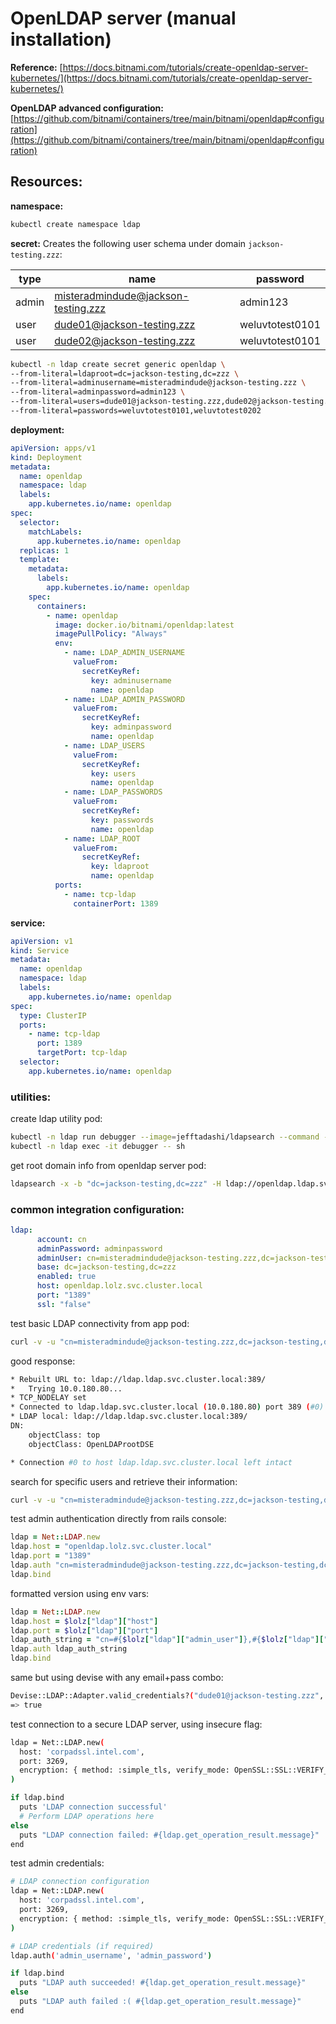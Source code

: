 # OpenLDAP server (manual installation)

**Reference:**
[https://docs.bitnami.com/tutorials/create-openldap-server-kubernetes/](https://docs.bitnami.com/tutorials/create-openldap-server-kubernetes/)

**OpenLDAP advanced configuration:**
[https://github.com/bitnami/containers/tree/main/bitnami/openldap#configuration](https://github.com/bitnami/containers/tree/main/bitnami/openldap#configuration)

## Resources:
**namespace:**
```bash
kubectl create namespace ldap
```

**secret:**
Creates the following user schema under domain `jackson-testing.zzz`:

| type | name | password |
|--|--|--|
| admin | misteradmindude@jackson-testing.zzz | admin123 |
| user | dude01@jackson-testing.zzz | weluvtotest0101 |
| user | dude02@jackson-testing.zzz | weluvtotest0101 |

```bash
kubectl -n ldap create secret generic openldap \
--from-literal=ldaproot=dc=jackson-testing,dc=zzz \
--from-literal=adminusername=misteradmindude@jackson-testing.zzz \
--from-literal=adminpassword=admin123 \
--from-literal=users=dude01@jackson-testing.zzz,dude02@jackson-testing.zzz \
--from-literal=passwords=weluvtotest0101,weluvtotest0202
```

**deployment:**
```yaml
apiVersion: apps/v1
kind: Deployment
metadata:
  name: openldap
  namespace: ldap
  labels:
    app.kubernetes.io/name: openldap
spec:
  selector:
    matchLabels:
      app.kubernetes.io/name: openldap
  replicas: 1
  template:
    metadata:
      labels:
        app.kubernetes.io/name: openldap
    spec:
      containers:
        - name: openldap
          image: docker.io/bitnami/openldap:latest
          imagePullPolicy: "Always"
          env:
            - name: LDAP_ADMIN_USERNAME
              valueFrom:
                secretKeyRef:
                  key: adminusername
                  name: openldap
            - name: LDAP_ADMIN_PASSWORD
              valueFrom:
                secretKeyRef:
                  key: adminpassword
                  name: openldap
            - name: LDAP_USERS
              valueFrom:
                secretKeyRef:
                  key: users
                  name: openldap
            - name: LDAP_PASSWORDS
              valueFrom:
                secretKeyRef:
                  key: passwords
                  name: openldap
            - name: LDAP_ROOT
              valueFrom:
                secretKeyRef:
                  key: ldaproot
                  name: openldap
          ports:
            - name: tcp-ldap
              containerPort: 1389
```

**service:**
```yaml
apiVersion: v1
kind: Service
metadata:
  name: openldap
  namespace: ldap
  labels:
    app.kubernetes.io/name: openldap
spec:
  type: ClusterIP
  ports:
    - name: tcp-ldap
      port: 1389
      targetPort: tcp-ldap
  selector:
    app.kubernetes.io/name: openldap
```

### utilities:

create ldap utility pod:
```bash
kubectl -n ldap run debugger --image=jefftadashi/ldapsearch --command -- sleep infinity
kubectl -n ldap exec -it debugger -- sh
```

get root domain info from openldap server pod:
```bash
ldapsearch -x -b "dc=jackson-testing,dc=zzz" -H ldap://openldap.ldap.svc.cluster.local:1389
```

### common integration configuration:

```yaml
ldap:
      account: cn
      adminPassword: adminpassword
      adminUser: cn=misteradmindude@jackson-testing.zzz,dc=jackson-testing,dc=zzz
      base: dc=jackson-testing,dc=zzz
      enabled: true
      host: openldap.lolz.svc.cluster.local
      port: "1389"
      ssl: "false"
```

test basic LDAP connectivity from app pod:

```bash
curl -v -u "cn=misteradmindude@jackson-testing.zzz,dc=jackson-testing,dc=zzz":"adminpassword" "ldap://openldap.lolz.svc.cluster.local:1389"
```

good response:

```bash
* Rebuilt URL to: ldap://ldap.ldap.svc.cluster.local:389/
*   Trying 10.0.180.80...
* TCP_NODELAY set
* Connected to ldap.ldap.svc.cluster.local (10.0.180.80) port 389 (#0)
* LDAP local: ldap://ldap.ldap.svc.cluster.local:389/
DN:
	objectClass: top
	objectClass: OpenLDAProotDSE

* Connection #0 to host ldap.ldap.svc.cluster.local left intact
```

search for specific users and retrieve their information:

```bash
curl -v -u "cn=misteradmindude@jackson-testing.zzz,dc=jackson-testing,dc=zzz":"adminpassword" "ldap://openldap.lolz.svc.cluster.local:1389/cn=dude02@jackson-testing.zzz,ou=users,dc=jackson-testing,dc=zzz"
```

test admin authentication directly from rails console:

```ruby
ldap = Net::LDAP.new
ldap.host = "openldap.lolz.svc.cluster.local"
ldap.port = "1389"
ldap.auth "cn=misteradmindude@jackson-testing.zzz,dc=jackson-testing,dc=zzz", "adminpassword"
ldap.bind
```

formatted version using env vars:

```ruby
ldap = Net::LDAP.new
ldap.host = $lolz["ldap"]["host"]
ldap.port = $lolz["ldap"]["port"]
ldap_auth_string = "cn=#{$lolz["ldap"]["admin_user"]},#{$lolz["ldap"]["base"]}, #{$lolz["ldap"]["admin_password"]}"
ldap.auth ldap_auth_string
ldap.bind
```

same but using devise with any email+pass combo:

```bash
Devise::LDAP::Adapter.valid_credentials?("dude01@jackson-testing.zzz", "weluvtotest0101")
=> true
```

test connection to a secure LDAP server, using insecure flag:

```bash
ldap = Net::LDAP.new(
  host: 'corpadssl.intel.com',
  port: 3269,
  encryption: { method: :simple_tls, verify_mode: OpenSSL::SSL::VERIFY_NONE } # Use VERIFY_NONE for --insecure
)

if ldap.bind
  puts 'LDAP connection successful'
  # Perform LDAP operations here
else
  puts "LDAP connection failed: #{ldap.get_operation_result.message}"
end
```

test admin credentials:

```bash
# LDAP connection configuration
ldap = Net::LDAP.new(
  host: 'corpadssl.intel.com',
  port: 3269,
  encryption: { method: :simple_tls, verify_mode: OpenSSL::SSL::VERIFY_NONE }
)

# LDAP credentials (if required)
ldap.auth('admin_username', 'admin_password')

if ldap.bind
  puts "LDAP auth succeeded! #{ldap.get_operation_result.message}"
else
  puts "LDAP auth failed :( #{ldap.get_operation_result.message}"
end
```
